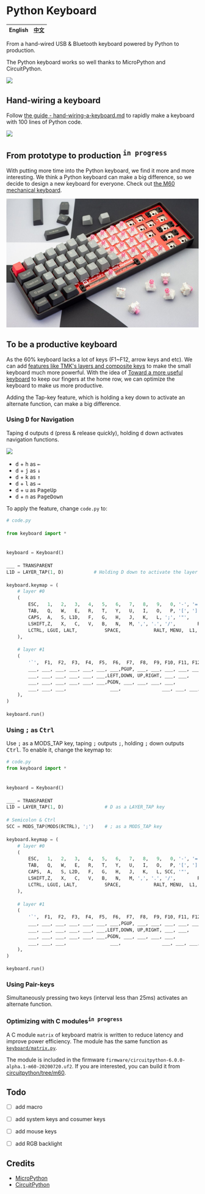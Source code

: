 Python Keyboard
===============

 English | [中文][1]
---------|----------

From a hand-wired USB & Bluetooth keyboard powered by Python to production.

The Python keyboard works so well thanks to MicroPython and CircuitPython.

![](img/python-inside-keyboard.png)

## Hand-wiring a keyboard
Follow [the guide - hand-wiring-a-keyboard.md](hand-wiring-a-keyboard.md) to rapidly make a keyboard with 100 lines of Python code.

![](img/colorful-keycaps.jpg)

## From prototype to production <sup><kbd>in progress</kbd></sup>
With putting more time into the Python keyboard, we find it more and more interesting. We think a Python keyboard can make a big difference, so we decide to design a new keyboard for everyone. Check out [the M60 mechanical keyboard](https://makerdiary.com/m60).

[![](img/m60.jpg)](https://makerdiary.com/m60)

## To be a productive keyboard
As the 60% keyboard lacks a lot of keys (F1~F12, arrow keys and etc). We can add
[features like TMK's layers and composite keys](https://github.com/tmk/tmk_keyboard/blob/master/tmk_core/doc/keymap.md) to make the small keyboard much more powerful.
With the idea of [Toward a more useful keyboard](https://github.com/jasonrudolph/keyboard) to keep our fingers at the home row, we can optimize the keyboard to make us more productive.

Adding the Tap-key feature, which is holding a key down to activate an alternate function, can make a big difference.

### Using <kbd>D</kbd> for Navigation

Taping <kbd>d</kbd> outputs <kbd>d</kbd> (press & release quickly), holding <kbd>d</kbd> down activates navigation functions.

![](img/d-for-navigation.png)

+ <kbd>d</kbd> + <kbd>h</kbd> as <kbd>←</kbd>
+ <kbd>d</kbd> + <kbd>j</kbd> as <kbd>↓</kbd>
+ <kbd>d</kbd> + <kbd>k</kbd> as <kbd>↑</kbd>
+ <kbd>d</kbd> + <kbd>l</kbd> as <kbd>→</kbd>
+ <kbd>d</kbd> + <kbd>u</kbd> as <kbd>PageUp</kbd>
+ <kbd>d</kbd> + <kbd>n</kbd> as <kbd>PageDown</kbd>


To apply the feature, change `code.py` to:

```python
# code.py

from keyboard import *


keyboard = Keyboard()

___ = TRANSPARENT
L1D = LAYER_TAP(1, D)           # Holding D down to activate the layer #1

keyboard.keymap = (
    # layer #0
    (
        ESC,   1,   2,   3,   4,   5,   6,   7,   8,   9,   0, '-', '=', BACKSPACE,
        TAB,   Q,   W,   E,   R,   T,   Y,   U,   I,   O,   P, '[', ']', '|',
        CAPS,  A,   S, L1D,   F,   G,   H,   J,   K,   L, ';', '"',    ENTER,
        LSHIFT,Z,   X,   C,   V,   B,   N,   M, ',', '.', '/',        RSHIFT,
        LCTRL, LGUI, LALT,          SPACE,            RALT, MENU,  L1, RCTRL
    ),

    # layer #1
    (
        '`',  F1,  F2,  F3,  F4,  F5,  F6,  F7,  F8,  F9, F10, F11, F12, DEL,
        ___, ___, ___, ___, ___, ___, ___,PGUP, ___, ___, ___, ___, ___, ___,
        ___, ___, ___, ___, ___, ___,LEFT,DOWN, UP,RIGHT, ___, ___,      ___,
        ___, ___, ___, ___, ___, ___,PGDN, ___, ___, ___, ___,           ___,
        ___, ___, ___,                ___,               ___, ___, ___,  ___
    ),
)

keyboard.run()
```

### Using <kbd>;</kbd> as <kbd>Ctrl</kbd>
Use <kbd>;</kbd> as a MODS_TAP key, taping <kbd>;</kbd> outputs <kbd>;</kbd>, holding <kbd>;</kbd> down outputs <kbd>Ctrl</kbd>. To enable it, change the keymap to:

```python
# code.py
from keyboard import *


keyboard = Keyboard()

___ = TRANSPARENT
L1D = LAYER_TAP(1, D)               # D as a LAYER_TAP key

# Semicolon & Ctrl
SCC = MODS_TAP(MODS(RCTRL), ';')    # ; as a MODS_TAP key

keyboard.keymap = (
    # layer #0
    (
        ESC,   1,   2,   3,   4,   5,   6,   7,   8,   9,   0, '-', '=', BACKSPACE,
        TAB,   Q,   W,   E,   R,   T,   Y,   U,   I,   O,   P, '[', ']', '|',
        CAPS,  A,   S, L2D,   F,   G,   H,   J,   K,   L, SCC, '"',    ENTER,
        LSHIFT,Z,   X,   C,   V,   B,   N,   M, ',', '.', '/',        RSHIFT,
        LCTRL, LGUI, LALT,          SPACE,            RALT, MENU,  L1, RCTRL
    ),

    # layer #1
    (
        '`',  F1,  F2,  F3,  F4,  F5,  F6,  F7,  F8,  F9, F10, F11, F12, DEL,
        ___, ___, ___, ___, ___, ___, ___,PGUP, ___, ___, ___, ___, ___, ___,
        ___, ___, ___, ___, ___, ___,LEFT,DOWN, UP,RIGHT, ___, ___,      ___,
        ___, ___, ___, ___, ___, ___,PGDN, ___, ___, ___, ___,           ___,
        ___, ___, ___,                ___,               ___, ___, ___,  ___
    ),
)

keyboard.run()
```



### Using Pair-keys
Simultaneously pressing two keys (interval less than 25ms) activates an alternate function.

### Optimizing with C modules<sup><kbd>in progress</kbd></sup>

A C module `matrix` of keyboard matrix is written to reduce latency and improve power efficiency. The module has the same function as [`keyboard/matrix.py`](keyboard/matrix.py).

The module is included in the firmware `firmware/circuitpython-6.0.0-alpha.1-m60-20200720.uf2`. If you are interested, you can build it from [circuitpython/tree/m60](https://github.com/xiongyihui/circuitpython/tree/m60).


## Todo
- [ ] add macro
- [ ] add system keys and cosumer keys
- [ ] add mouse keys
- [ ] add RGB backlight


## Credits
+ [MicroPython](https://github.com/micropython/micropython)
+ [CircuitPython](https://github.com/adafruit/circuitpython)



[1]: https://gitee.com/makerdiary/python-keyboard
